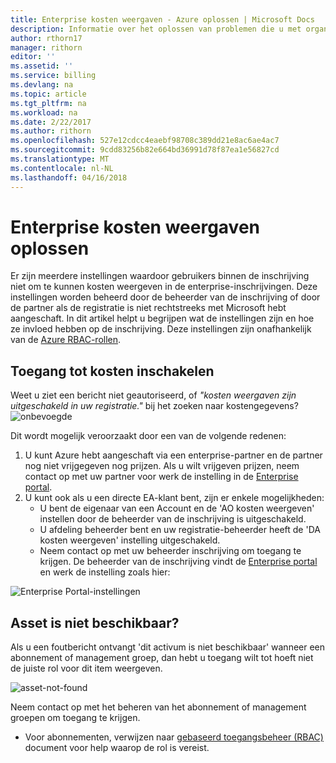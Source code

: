 ```yaml
---
title: Enterprise kosten weergaven - Azure oplossen | Microsoft Docs
description: Informatie over het oplossen van problemen die u met organisatie-kosten weergaven in de Azure-portal wellicht.
author: rthorn17
manager: rithorn
editor: ''
ms.assetid: ''
ms.service: billing
ms.devlang: na
ms.topic: article
ms.tgt_pltfrm: na
ms.workload: na
ms.date: 2/22/2017
ms.author: rithorn
ms.openlocfilehash: 527e12cdcc4eaebf98708c389dd21e8ac6ae4ac7
ms.sourcegitcommit: 9cdd83256b82e664bd36991d78f87ea1e56827cd
ms.translationtype: MT
ms.contentlocale: nl-NL
ms.lasthandoff: 04/16/2018
---
```

# <a name="troubleshoot-enterprise-cost-views"></a>Enterprise kosten weergaven oplossen 

Er zijn meerdere instellingen waardoor gebruikers binnen de inschrijving niet om te kunnen kosten weergeven in de enterprise-inschrijvingen.  Deze instellingen worden beheerd door de beheerder van de inschrijving of door de partner als de registratie is niet rechtstreeks met Microsoft hebt aangeschaft.  In dit artikel helpt u begrijpen wat de instellingen zijn en hoe ze invloed hebben op de inschrijving. Deze instellingen zijn onafhankelijk van de [Azure RBAC-rollen](https://docs.microsoft.com/azure/role-based-access-control/role-assignments-portal). 


## <a name="enabling-access-to-costs"></a>Toegang tot kosten inschakelen

Weet u ziet een bericht niet geautoriseerd, of *"kosten weergaven zijn uitgeschakeld in uw registratie."* bij het zoeken naar kostengegevens? ![onbevoegde](media/billing-enterprise-mgmt-groups/unauthorized.png)

Dit wordt mogelijk veroorzaakt door een van de volgende redenen:

1. U kunt Azure hebt aangeschaft via een enterprise-partner en de partner nog niet vrijgegeven nog prijzen. Als u wilt vrijgeven prijzen, neem contact op met uw partner voor werk de instelling in de [Enterprise portal](https://ea.azure.com).
2. U kunt ook als u een directe EA-klant bent, zijn er enkele mogelijkheden:
    * U bent de eigenaar van een Account en de 'AO kosten weergeven' instellen door de beheerder van de inschrijving is uitgeschakeld.  
    * U afdeling beheerder bent en uw registratie-beheerder heeft de 'DA kosten weergeven' instelling uitgeschakeld.
    * Neem contact op met uw beheerder inschrijving om toegang te krijgen. De beheerder van de inschrijving vindt de [Enterprise portal](https://ea.azure.com/manage/enrollment) en werk de instelling zoals hier:

![Enterprise Portal-instellingen](media/billing-enterprise-mgmt-groups/ea-portal-settings.png)


## <a name="asset-is-unavailable"></a>Asset is niet beschikbaar? 
Als u een foutbericht ontvangt 'dit activum is niet beschikbaar' wanneer een abonnement of management groep, dan hebt u toegang wilt tot hoeft niet de juiste rol voor dit item weergeven.  

![asset-not-found](media/billing-enterprise-mgmt-groups/asset-not-found.png)

Neem contact op met het beheren van het abonnement of management groepen om toegang te krijgen.  
* Voor abonnementen, verwijzen naar [gebaseerd toegangsbeheer (RBAC)](https://docs.microsoft.com/azure/role-based-access-control/role-assignments-portal) document voor help waarop de rol is vereist.
